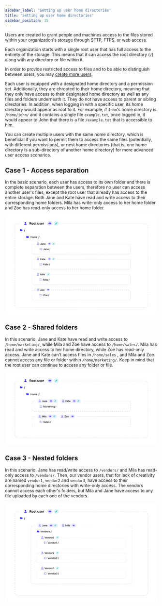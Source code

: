 ```yaml
---
sidebar_label: 'Setting up user home directories'
title: 'Setting up user home directories'
sidebar_position: 15
---
```

Users are created to grant people and machines access to the files stored within your organization's storage through SFTP, FTPS, or web access. 

Each organization starts with a single root user that has full access to the entirety of the storage. This means that it can access the root directory (`/`) along with any directory or file within it.

In order to provide restricted access to files and to be able to distinguish between users, you may [create more users](../getting-started/creating-and-modifying-users.md). 

Each user is equipped with a designated home directory and a permission set. Additionally, they are chrooted to their home directory, meaning that they only have access to their designated home directory as well as any files and folders underneath it. They do not have access to parent or sibling directories. In addition, when logging in with a specific user, its home directory would appear as root to it. For example, if `John`'s home directory is `/home/john/` and it contains a single file `example.txt`, once logged in, it would appear to John that there is a file `/example.txt` that is accessible to him.

You can create multiple users with the same home directory, which is beneficial if you want to permit them to access the same files (potentially, with different permissions), or nest home directories (that is, one home directory is a sub-directory of another home directory) for more advanced user access scenarios.

Case 1 - Access separation
---------------------

In the basic scenario, each user has access to its own folder and there is complete separation between the users, therefore no user can access another user's files, except the root user that already has access to the entire storage. Both Jane and Kate have read and write access to their corresponding home folders. Mila has write-only access to her home folder and Zoe has read-only access to her home folder.

![One folder for each user](../../static/img/homedirectory1-simple.png)


Case 2 - Shared folders
---------------------

In this scenario, Jane and Kate have read and write access to `/home/marketing/`, while Mila and Zoe have access to `/home/sales/`. Mila has read and write access to her home directory, while Zoe has read-only access. Jane and Kate can't access files in `/home/sales` , and Mila and Zoe cannot access any file or folder within `/home/marketing/`. Keep in mind that the root user can continue to access any folder or file. 

![Shared folders](../../static/img/homedirectory2-multi-users-one-directory.png)

Case 3 - Nested folders
---------------------

In this scenario, Jane has read/write access to `/vendors/` and Mila has read-only access to `/vendors/`. Then, our vendor users, that for lack of creativity are named `vendor1`, `vendor2` and `vendor3`, have access to their corresponding home directories with write-only access. The vendors cannot access each other's folders, but Mila and Jane have access to any file uploaded by each one of the vendors.

![nested folders](../../static/img/homedirectory3-nested-subdirectories.png)

